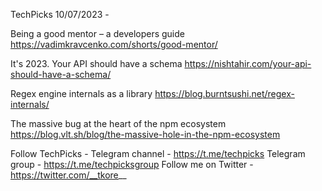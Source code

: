 TechPicks 10/07/2023 -

Being a good mentor – a developers guide
https://vadimkravcenko.com/shorts/good-mentor/

It's 2023. Your API should have a schema
https://nishtahir.com/your-api-should-have-a-schema/

Regex engine internals as a library
https://blog.burntsushi.net/regex-internals/

The massive bug at the heart of the npm ecosystem
https://blog.vlt.sh/blog/the-massive-hole-in-the-npm-ecosystem

Follow TechPicks -
Telegram channel - https://t.me/techpicks
Telegram group - https://t.me/techpicksgroup
Follow me on Twitter - https://twitter.com/__tkore__